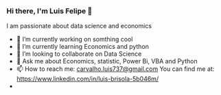 ### Hi there, I'm Luis Felipe 👋
I am passionate about data science and economics
- 🔭 I’m currently working on somthing cool
- 🌱 I’m currently learning Economics and python 
- 👯 I’m looking to collaborate on Data Science
- 💬 Ask me about Economics, statistic, Power Bi, VBA and Python
- 📫 How to reach me: carvalho.luis737@gmail.com
You can find me at: https://www.linkedin.com/in/luis-brisola-5b046m/ 
- 
<!--
**Felipe-Carvalho1929/Felipe-Carvalho1929** is a ✨ _special_ ✨ repository because its `README.md` (this file) appears on your GitHub profile.

Here are some ideas to get you started:



-->
